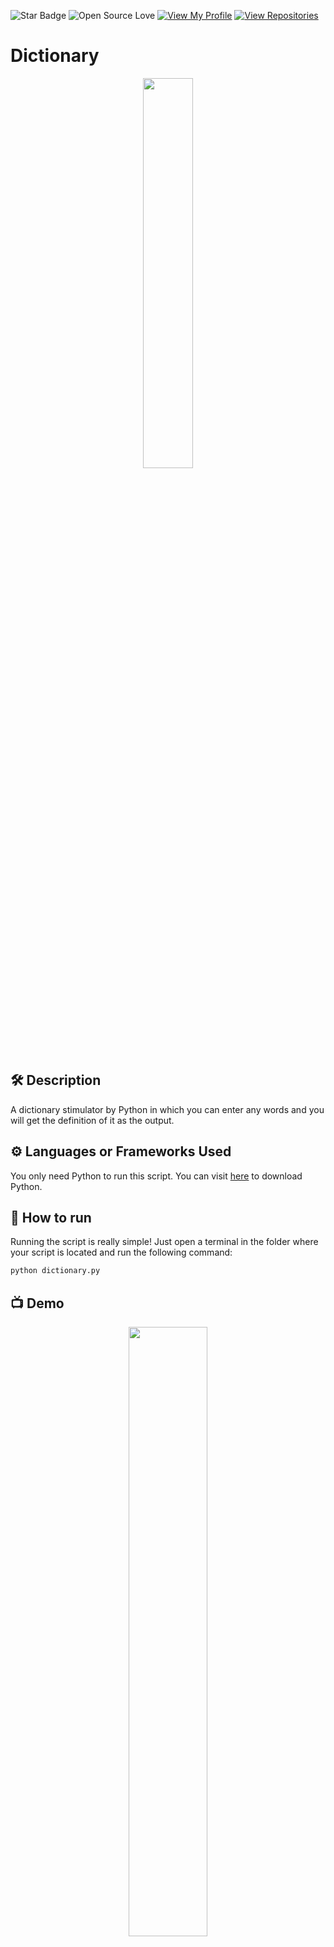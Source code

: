 ![Star Badge](https://img.shields.io/static/v1?label=%F0%9F%8C%9F&message=If%20Useful&style=style=flat&color=BC4E99)
![Open Source Love](https://badges.frapsoft.com/os/v1/open-source.svg?v=103)
[![View My Profile](https://img.shields.io/badge/View-My_Profile-green?logo=GitHub)](https://github.com/nduongthucanh)
[![View Repositories](https://img.shields.io/badge/View-My_Repositories-blue?logo=GitHub)](https://github.com/nduongthucanh?tab=repositories)


# Dictionary
<p align="center">
<img src="https://cdn.tgdd.vn/Files/2019/12/31/1229256/anhdaidien_1280x720-800-resize.jpg" width=40% height=40%>

## 🛠️ Description

A dictionary stimulator by Python in which you can enter any words and you will get the definition of it as the output.


## ⚙️ Languages or Frameworks Used
You only need Python to run this script. You can visit [here](https://www.python.org/downloads/) to download Python.

## 🌟 How to run

Running the script is really simple! Just open a terminal in the folder where your script is located and run the following command:

```sh
python dictionary.py
```

## 📺 Demo
<p align="center">
<img src="https://github.com/nduongthucanh/python-mini-project/blob/main/IMG/dict.gif" width=50% height=50%>

## 🤖 Author
[Leah Nguyen](https://github.com/nduongthucanh)

